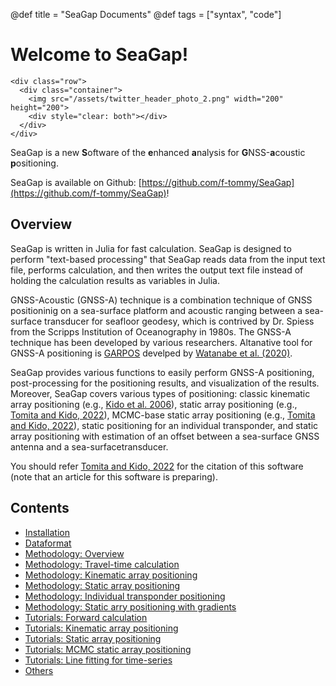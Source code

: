 @def title = "SeaGap Documents"
@def tags = ["syntax", "code"]

# Welcome to SeaGap!

~~~
<div class="row">
  <div class="container">
    <img src="/assets/twitter_header_photo_2.png" width="200" height="200">
    <div style="clear: both"></div>      
  </div>
</div>
~~~

SeaGap is a new **S**oftware of the **e**nhanced **a**nalysis for **G**NSS-**a**coustic **p**ositioning.

SeaGap is available on Github: [https://github.com/f-tommy/SeaGap](https://github.com/f-tommy/SeaGap)!

## Overview

SeaGap is written in Julia for fast calculation. SeaGap is designed to perform "text-based processing" that SeaGap reads data from the input text file, performs calculation, and then writes the output text file instead of holding the calculation results as variables in Julia.

GNSS-Acoustic (GNSS-A) technique is a combination technique of GNSS positioninig on a sea-surface platform and acoustic ranging between a sea-surface transducer for seafloor geodesy, which is contrived by Dr. Spiess from the Scripps Institution of Oceanography in 1980s. The GNSS-A technique has been developed by various researchers. Altanative tool for GNSS-A positioning is [GARPOS](https://github.com/s-watanabe-jhod/garpos) develped by [Watanabe et al. (2020)](https://www.frontiersin.org/articles/10.3389/feart.2020.597532/full).

SeaGap provides various functions to easily perform GNSS-A positioning, post-processing for the positioning results, and visualization of the results. Moreover, SeaGap covers various types of positioning: classic kinematic array positioning (e.g., [Kido et al. 2006](https://earth-planets-space.springeropen.com/articles/10.1186/BF03351996)), static array positioning (e.g., [Tomita and Kido, 2022](https://earth-planets-space.springeropen.com/articles/10.1186/s40623-022-01740-0)), MCMC-base static array positioning (e.g., [Tomita and Kido, 2022](https://earth-planets-space.springeropen.com/articles/10.1186/s40623-022-01740-0)), static positioning for an individual transponder, and static array positioning with estimation of an offset between a sea-surface GNSS antenna and a sea-surfacetransducer.

You should refer  [Tomita and Kido, 2022](https://earth-planets-space.springeropen.com/articles/10.1186/s40623-022-01740-0) for the citation of this software (note that an article  for this software is preparing). 

## Contents

* [Installation](/install/)
* [Dataformat](/dataformat/)
* [Methodology: Overview](/methodoverview/)
* [Methodology: Travel-time calculation](/methodtt/)
* [Methodology: Kinematic array positioning](/methodkinematic/)
* [Methodology: Static array positioning](/methodstatic/)
* [Methodology: Individual transponder positioning](/methodsingle/)
* [Methodology: Static arry positioning with gradients](/methodmcmcpvg/)
* [Tutorials: Forward calculation](/tutorialforward/)
* [Tutorials: Kinematic array positioning](/tutorialkinematic/)
* [Tutorials: Static array positioning](/tutorialstatic/)
* [Tutorials: MCMC static array positioning](/tutorialmcmcpvg/)
* [Tutorials: Line fitting for time-series](/tutorialts/)
* [Others](/others/)

